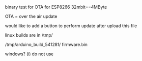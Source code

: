 binary test for OTA for ESP8266 32mbit==4MByte

OTA = over the air update

would like to add a button to perform update after upload this file


linux builds are in /tmp/

/tmp/arduino_build_541281/           firmware.bin

windows? (i) do not use

